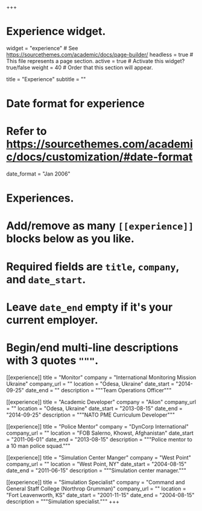 +++
# Experience widget.
widget = "experience"  # See https://sourcethemes.com/academic/docs/page-builder/
headless = true  # This file represents a page section.
active = true  # Activate this widget? true/false
weight = 40  # Order that this section will appear.

title = "Experience"
subtitle = ""

# Date format for experience
#   Refer to https://sourcethemes.com/academic/docs/customization/#date-format
date_format = "Jan 2006"

# Experiences.
#   Add/remove as many `[[experience]]` blocks below as you like.
#   Required fields are `title`, `company`, and `date_start`.
#   Leave `date_end` empty if it's your current employer.
#   Begin/end multi-line descriptions with 3 quotes `"""`.
[[experience]]
  title = "Monitor"
  company = "International Monitoring Mission Ukraine"
  company_url = ""
  location = "Odesa, Ukraine"
  date_start = "2014-09-25"
  date_end = ""
  description = """Team Operations Officer"""

  [[experience]]
  title = "Academic Developer"
  company = "Alion"
  company_url = ""
  location = "Odesa, Ukraine"
  date_start = "2013-08-15"
  date_end = "2014-09-25"
  description = """NATO PME Curriculum Developer"""

   [[experience]]
  title = "Police Mentor"
  company = "DynCorp International"
  company_url = ""
  location = "FOB Salerno, Khowst, Afghanistan"
  date_start = "2011-06-01"
  date_end = "2013-08-15"
  description = """Police mentor to a 10 man police squad."""

  [[experience]]
  title = "Simulation Center Manger"
  company = "West Point"
  company_url = ""
  location = "West Point, NY"
  date_start = "2004-08-15"
  date_end = "2011-06-15"
  description = """Simulation center manager."""

   [[experience]]
  title = "Simulation Specialist"
  company = "Command and General Staff College (Northrop Grumman)"
  company_url = ""
  location = "Fort Leavenworth, KS"
  date_start = "2001-11-15"
  date_end = "2004-08-15"
  description = """Simulation specialist."""
+++
